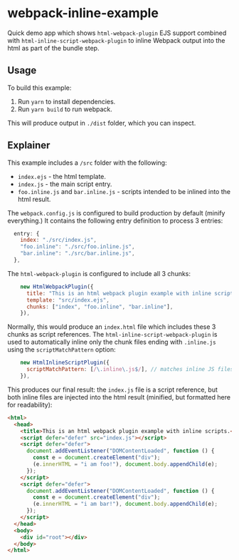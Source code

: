 # webpack-inline-example

Quick demo app which shows `html-webpack-plugin` EJS support combined with `html-inline-script-webpack-plugin` to inline Webpack output into the html as part of the bundle step.

## Usage

To build this example:

1. Run `yarn` to install dependencies.
2. Run `yarn build` to run webpack.

This will produce output in `./dist` folder, which you can inspect.

## Explainer

This example includes a `/src` folder with the following:

- `index.ejs` - the html template.
- `index.js` - the main script entry.
- `foo.inline.js` and `bar.inline.js` - scripts intended to be inlined into the html result.

The `webpack.config.js` is configured to build production by default (minify everything.) It contains the following entry definition to process 3 entries:

```js
  entry: {
    index: "./src/index.js",
    "foo.inline": "./src/foo.inline.js",
    "bar.inline": "./src/bar.inline.js",
  },
```

The `html-webpack-plugin` is configured to include all 3 chunks:

```js
    new HtmlWebpackPlugin({
      title: "This is an html webpack plugin example with inline scripts.",
      template: "src/index.ejs",
      chunks: ["index", "foo.inline", "bar.inline"],
    }),
```

Normally, this would produce an `index.html` file which includes these 3 chunks as script references. The `html-inline-script-webpack-plugin` is used to automatically inline only the chunk files ending with `.inline.js` using the `scriptMatchPattern` option:

```js
    new HtmlInlineScriptPlugin({
      scriptMatchPattern: [/\.inline\.js$/], // matches inline JS files
    }),
```

This produces our final result: the `index.js` file is a script reference, but both inline files are injected into the html result (minified, but formatted here for readability):

```html
<html>
  <head>
    <title>This is an html webpack plugin example with inline scripts.</title>
    <script defer="defer" src="index.js"></script>
    <script defer="defer">
      document.addEventListener("DOMContentLoaded", function () {
        const e = document.createElement("div");
        (e.innerHTML = "i am foo!"), document.body.appendChild(e);
      });
    </script>
    <script defer="defer">
      document.addEventListener("DOMContentLoaded", function () {
        const e = document.createElement("div");
        (e.innerHTML = "i am bar!"), document.body.appendChild(e);
      });
    </script>
  </head>
  <body>
    <div id="root"></div>
  </body>
</html>
```
